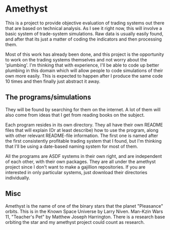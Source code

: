 # Amethyst

This is a project to provide objective evaluation of trading systems out there that are based on technical analysis.  As I see it right now, this will involve a basic system of trade-system simulations.  Raw data is usually easily found, and after that its just a matter of coding the indicators and then processing them.  

Most of this work has already been done, and this project is the opportunity to work on the trading systems themselves and not worry about the 'plumbing'.  I'm thinking that with experience, I'll be able to code up better plumbing in this domain which will allow people to code simulations of their own more easily.  This is expected to happen after I produce the same code 10 times and then finally just abstract it away.

## The programs/simulations

They will be found by searching for them on the internet.  A lot of them will also come from ideas that I get from reading books on the subject.

Each program resides in its own directory.  They all have their own README files that will explain (Or at least describe) how to use the program, along with other relevant README-file information.  The first one is named after the first consistently profitable trading system that I found, but I'm thinking that I'll be using a date-based naming system for most of them.

All the programs are ASDF systems in their own right, and are independent of each other, with their own packages.  They are all under the amethyst project since I don't want to make a gajillion repositories.  If you are interested in only particular systems, just download their directories individually.

## Misc

Amethyst is the name of one of the binary stars that the planet "Pleasance" orbits.  This is in the Known Space Universe by Larry Niven.  Man-Kzin Wars 11, "Teacher's Pet" by Matthew Joseph Harrington.  There is a research base orbiting the star and my amethyst project could count as research.
